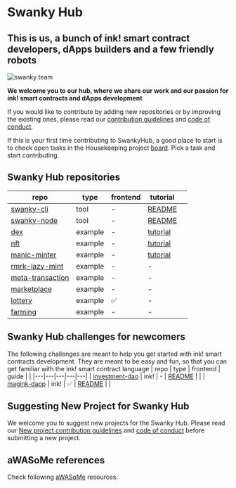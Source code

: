# Swanky Hub <br/>

## This is us, a bunch of ink! smart contract developers, dApps builders and a few friendly robots

![swanky team](https://github.com/swanky-dapps/.github/blob/main/group_of_nerds_and_robots_swanky.png)

**We welcome you to our hub, where we share our work and our passion for ink! smart contracts and dApps development**

If you would like to contribute by adding new repositories or by improving the existing ones, please read our [contribution guidelines](../CONTRIBUTING.md) and [code of conduct](../CODE_OF_CONDUCT.md).

If this is your first time contributing to SwankyHub, a good place to start is to check open tasks in the Housekeeping project [board](https://github.com/orgs/swankyhub/projects/3/views/2). Pick a task and start contributing.

## Swanky Hub repositories

| repo  | type  | frontend  | tutorial  |   |
|---|---|---|---|---|
| [swanky-cli](https://github.com/swankyhub/swanky-cli)  | tool  | -  | [README](https://github.com/swankyhub/swanky-cli/blob/master/README.md)  |   |
| [swanky-node](https://github.com/swankyhub/swanky-node)  | tool  | -  | [README](https://github.com/swankyhub/swanky-node/blob/main/README.md)  |   |
| [dex]()   | example  | -  | [tutorial](https://docs.astar.network/docs/build/wasm/from-zero-to-ink-hero/dex/)  |   |
| [nft]()   | example  | -  | [tutorial](https://docs.astar.network/docs/build/wasm/from-zero-to-ink-hero/nft/)  |   |
| [manic-minter ]()  | example  | -  | [tutorial](https://docs.astar.network/docs/build/wasm/from-zero-to-ink-hero/manic-minter/)  |   |
| [rmrk-lazy-mint]()   | example  | -  | -  |   |
| [meta-transaction](https://github.com/swankyhub/meta-transaction)   | example  | -  | -  |   |
| [marketplace](https://github.com/swankyhub/marketplace)   | example  | -  | -  |   |
| [lottery](https://github.com/swankyhub/wasm-lottery)  | example  | ✅  | -  |   |
| [farming](https://github.com/swankyhub/farming)  | example  | -  | -  |   |


## Swanky Hub challenges for newcomers
The following challenges are meant to help you get started with ink! smart contracts development. They are meant to be easy and fun, so that you can get familiar with the ink! smart contract language
| repo  | type  | frontend  | guide  |   |
|---|---|---|---|---|
| [investment-dao](https://github.com/swankyhub/Investment-dao)  | ink!  | -  | [README](https://github.com/swankyhub/Investment-dao/blob/main/README.md)   |   |
| [magink-dapp](https://github.com/swankyhub/magink-dapp/)  | ink!  | ✅  | [README](https://github.com/swankyhub/magink-dapp/blob/master/README.md)  |   |


## Suggesting New Project for Swanky Hub
We welcome you to suggest new projects for the Swanky Hub. Please read our [New project contribution guidelines](../CONTRIBUTING.md#suggesting-new-project) and [code of conduct](../CODE_OF_CONDUCT.md) before submitting a new project.

## aWASoMe references
Check following [aWASoMe](https://github.com/swankyhub/aWASoMe) resources.